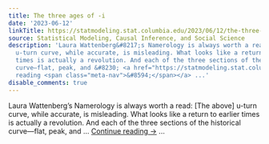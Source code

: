 ```yaml
---
title: The three ages of -i
date: '2023-06-12'
linkTitle: https://statmodeling.stat.columbia.edu/2023/06/12/the-three-ages-of-i/
source: Statistical Modeling, Causal Inference, and Social Science
description: 'Laura Wattenberg&#8217;s Namerology is always worth a read: [The above]
  u-turn curve, while accurate, is misleading. What looks like a return to earlier
  times is actually a revolution. And each of the three sections of the historical
  curve—flat, peak, and &#8230; <a href="https://statmodeling.stat.columbia.edu/2023/06/12/the-three-ages-of-i/">Continue
  reading <span class="meta-nav">&#8594;</span></a> ...'
disable_comments: true
---
```

Laura Wattenberg&#8217;s Namerology is always worth a read: [The above] u-turn curve, while accurate, is misleading. What looks like a return to earlier times is actually a revolution. And each of the three sections of the historical curve—flat, peak, and &#8230; <a href="https://statmodeling.stat.columbia.edu/2023/06/12/the-three-ages-of-i/">Continue reading <span class="meta-nav">&#8594;</span></a> ...